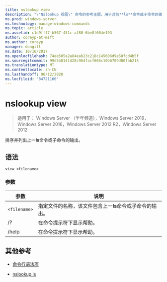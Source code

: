 ```yaml
---
title: nslookup view
description: "\"Nslookup 视图\" 命令的参考主题，用于对前**ls**命令或子命令的输出进行排序和列出。"
ms.prod: windows-server
ms.technology: manage-windows-commands
ms.topic: article
ms.assetid: c1d9fff7-b567-451c-af80-6be8f604e193
author: coreyp-at-msft
ms.author: coreyp
manager: dongill
ms.date: 10/16/2017
ms.openlocfilehash: 74ee505a2a84eab23c218c145606d9e58fcd4b5f
ms.sourcegitcommit: 99d548141428c964facf666c10b6709d80fbb215
ms.translationtype: MT
ms.contentlocale: zh-CN
ms.lasthandoff: 06/12/2020
ms.locfileid: "84721160"
---
```

# <a name="nslookup-view"></a>nslookup view

> 适用于： Windows Server （半年频道），Windows Server 2019，Windows Server 2016，Windows Server 2012 R2，Windows Server 2012

排序并列出上一**ls**命令或子命令的输出。

## <a name="syntax"></a>语法

```
view <filename>
```

### <a name="parameters"></a>参数

| 参数 | 说明 |
| --------- | ----------- |
| `<filename>` | 指定文件的名称，该文件包含上一**ls**命令或子命令的输出。 |
| /? | 在命令提示符下显示帮助。 |
| /help | 在命令提示符下显示帮助。 |

## <a name="additional-references"></a>其他参考

- [命令行语法项](command-line-syntax-key.md)

- [nslookup ls](nslookup-ls.md)
